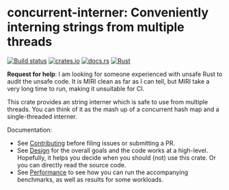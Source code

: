 # concurrent-interner: Conveniently interning strings from multiple threads

[![Build status](https://github.com/typesanitizer/concurrent-interner/actions/workflows/ci.yml/badge.svg)](https://github.com/typesanitizer/concurrent-interner/actions)
[![crates.io](https://img.shields.io/crates/v/concurrent-interner.svg)](https://crates.io/crates/concurrent-interner)
[![docs.rs](https://img.shields.io/docsrs/concurrent-interner/0.1.0)](https://docs.rs/concurrent-interner/0.1.0/concurrent_interner/)
[![Rust](https://img.shields.io/badge/rust-1.56.1%2B-blue.svg?maxAge=3600)](https://github.com/typesanitizer/concurrent-interner/blob/main/Cargo.toml#L5)

**Request for help**:
I am looking for someone experienced with unsafe Rust
to audit the unsafe code.
It is MIRI clean as far as I can tell,
but MIRI take a very long time to run,
making it unsuitable for CI.

This crate provides an string interner
which is safe to use from multiple threads.
You can think of it as the mash up
of a concurrent hash map
and a single-threaded interner.

Documentation:
- See [Contributing](./docs/Contributing.md)
  before filing issues or submitting a PR.
- See [Design](./docs/Design.md) for the overall
  goals and the code works at a high-level.
  Hopefully, it helps you decide
  when you should (not) use this crate.
  Or you can directly read the source code.
- See [Performance](./docs/Performance.md) to see
  how you can run the accompanying benchmarks,
  as well as results for some workloads.
